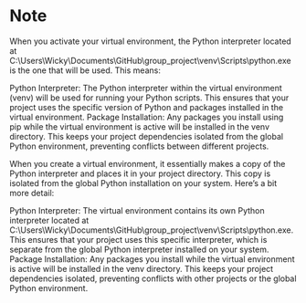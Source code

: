 # Note

When you activate your virtual environment, the Python interpreter located at C:\Users\Wicky\Documents\GitHub\group_project\venv\Scripts\python.exe is the one that will be used. This means:

Python Interpreter: The Python interpreter within the virtual environment (venv) will be used for running your Python scripts. This ensures that your project uses the specific version of Python and packages installed in the virtual environment.
Package Installation: Any packages you install using pip while the virtual environment is active will be installed in the venv directory. This keeps your project dependencies isolated from the global Python environment, preventing conflicts between different projects.

When you create a virtual environment, it essentially makes a copy of the Python interpreter and places it in your project directory. This copy is isolated from the global Python installation on your system. Here’s a bit more detail:

Python Interpreter: The virtual environment contains its own Python interpreter located at C:\Users\Wicky\Documents\GitHub\group_project\venv\Scripts\python.exe. This ensures that your project uses this specific interpreter, which is separate from the global Python interpreter installed on your system.
Package Installation: Any packages you install while the virtual environment is active will be installed in the venv directory. This keeps your project dependencies isolated, preventing conflicts with other projects or the global Python environment.

